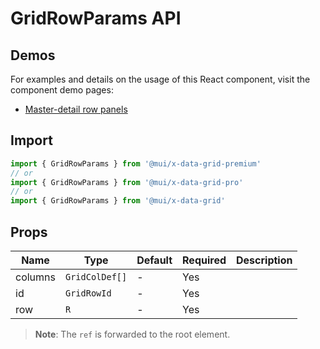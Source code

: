 # GridRowParams API

## Demos

For examples and details on the usage of this React component, visit the component demo pages:

- [Master-detail row panels](/x/react-data-grid/master-detail/)

## Import

```jsx
import { GridRowParams } from '@mui/x-data-grid-premium'
// or
import { GridRowParams } from '@mui/x-data-grid-pro'
// or
import { GridRowParams } from '@mui/x-data-grid'
```

## Props

| Name | Type | Default | Required | Description |
|------|------|---------|----------|-------------|
| columns | `GridColDef[]` | - | Yes |  |
| id | `GridRowId` | - | Yes |  |
| row | `R` | - | Yes |  |

> **Note**: The `ref` is forwarded to the root element.